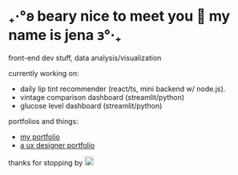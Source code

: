 
# ₊‧°𐐪 beary nice to meet you 🧸 my name is jena 𐑂°‧₊

front-end dev stuff, data analysis/visualization

currently working on:
- daily lip tint recommender (react/ts, mini backend w/ node.js).
- vintage comparison dashboard (streamlit/python)
- glucose level dashboard (streamlit/python)

portfolios and things:
  - [my portfolio](https://jenawen.github.io/me/) 
  - [a ux designer portfolio](https://sawara.vercel.app/)

thanks for stopping by <img src="http://2.bp.blogspot.com/-IOLzF0Mak2I/TkndZ75Xt2I/AAAAAAAAAYQ/FQXsCXSWbuQ/s1600/20100413204011c69.gif" width="18px" height="18px" />







